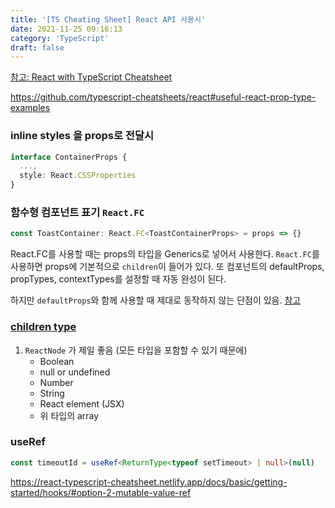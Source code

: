 ```yaml
---
title: '[TS Cheating Sheet] React API 사용시'
date: 2021-11-25 09:16:13
category: 'TypeScript'
draft: false
---
```


[참고: React with TypeScript Cheatsheet](https://blog.bitsrc.io/react-with-typescript-cheatsheet-9dd891dc5bfe)

https://github.com/typescript-cheatsheets/react#useful-react-prop-type-examples

### inline styles 을 props로 전달시

```ts
interface ContainerProps {
  ...,
  style: React.CSSProperties
}
```

### 함수형 컴포넌트 표기 `React.FC`

```ts
const ToastContainer: React.FC<ToastContainerProps> = props => {}
```

React.FC를 사용할 때는 props의 타입을 Generics로 넣어서 사용한다. `React.FC`를 사용하면 props에 기본적으로 `children`이 들어가 있다.
또 컴포넌트의 defaultProps, propTypes, contextTypes를 설정할 때 자동 완성이 된다.

하지만 `defaultProps`와 함께 사용할 때 제대로 동작하지 않는 단점이 있음. [참고](https://stackoverflow.com/a/61547010)

### [children type](https://github.com/typescript-cheatsheets/react#useful-react-prop-type-examples)

1. `ReactNode` 가 제일 좋음 (모든 타입을 포함할 수 있기 때문에)
   - Boolean
   - null or undefined
   - Number
   - String
   - React element (JSX)
   - 위 타입의 array

### useRef

```ts
const timeoutId = useRef<ReturnType<typeof setTimeout> | null>(null)
```

https://react-typescript-cheatsheet.netlify.app/docs/basic/getting-started/hooks/#option-2-mutable-value-ref
